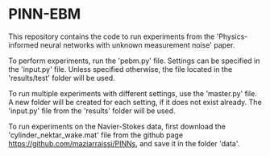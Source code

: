# PINN-EBM

This repository contains the code to run experiments from the 'Physics-informed neural networks with unknown measurement noise' paper.

To perform experiments, run the 'pebm.py' file. Settings can be specified in the 'input.py' file. Unless specified otherwise, the file located in the 'results/test' folder will be used.

To run multiple experiments with different settings, use the 'master.py' file. A new folder will be created for each setting, if it does not exist already. The 'input.py' file from the 'results' folder will be used.

To run experiments on the Navier-Stokes data, first download the 'cylinder_nektar_wake.mat' file from the github page https://github.com/maziarraissi/PINNs, and save it in the folder 'data'.
